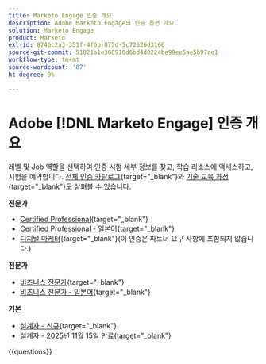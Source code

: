 ```yaml
---
title: Marketo Engage 인증 개요
description: Adobe Marketo Engage의 인증 옵션 개요
solution: Marketo Engage
product: Marketo
exl-id: 8746c2a3-351f-4f6b-875d-5c72526d3166
source-git-commit: 51821a1e368916d6bd4d0224be99ee5ae5b97ae1
workflow-type: tm+mt
source-wordcount: '87'
ht-degree: 9%

---
```


# Adobe [!DNL Marketo Engage] 인증 개요

레벨 및 Job 역할을 선택하여 인증 시험 세부 정보를 찾고, 학습 리소스에 액세스하고, 시험을 예약합니다. [전체 인증 카탈로그](https://certification.adobe.com/certifications){target="_blank"}와 [기술 교육 과정](https://certification.adobe.com/courses/?/courses){target="_blank"}도 살펴볼 수 있습니다.

**전문가**

* [Certified Professional](https://certification.adobe.com/certification/engage-professional){target="_blank"} <!--AD0-E555-->
* [Certified Professional - 일본어](https://certification.adobe.com/certification/engage-professional){target="_blank"} <!--AD0-E555-J-->
* [디지털 마케터](https://certification.adobe.com/certification/digital-marketer-professional){target="_blank"}(이 인증은 파트너 요구 사항에 포함되지 않습니다.) <!--AD0-E564-->

**전문가**

* [비즈니스 전문가](https://certification.adobe.com/certification/marketo-engage-business-practitioner-expert){target="_blank"} <!--AD0-E559-->
* [비즈니스 전문가 - 일본어](https://certification.adobe.com/certification/marketo-engage-business-practitioner-expert){target="_blank"} <!--AD0-E559-J-->

**기본**

* [설계자 - 신규](https://certification.adobe.com/certification/engage-architect-master/1310){target="_blank"} <!--AD0-E563-->
* [설계자 - 2025년 11월 15일 만료](https://certification.adobe.com/certification/marketo-engage-architect-master){target="_blank"} <!--AD0-E560-->

{{questions}}

